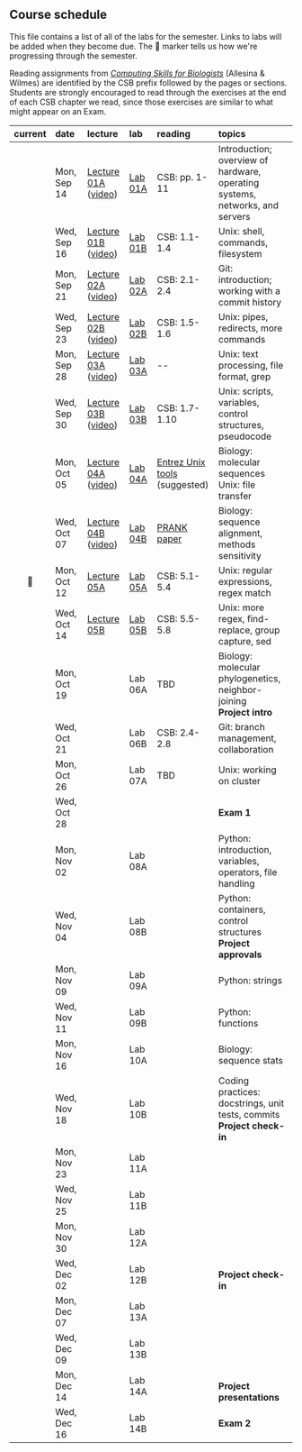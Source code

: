 
## Course schedule

This file contains a list of all of the labs for the semester. Links to labs will be added when they become due. The :pig: marker tells us how we're progressing through the semester.

Reading assignments from [*Computing Skills for Biologists*](https://computingskillsforbiologists.com/) (Allesina & Wilmes) are identified by the CSB prefix followed by the pages or sections. Students are strongly encouraged to read through the exercises at the end of each CSB chapter we read, since those exercises are similar to what might appear on an Exam.

| current | date        | lecture | lab     | reading | topics |
| :-:     | :--         | :-      |   :-    | :--     | :--    |
|         | Mon, Sep 14 | <a href="https://github.com/WUSTL-Biol4220/home/raw/master/lectures/lect_01A.pdf">Lecture 01A</a><br>(<a href="https://wustl.zoom.us/rec/share/xVUbAqcq2UKZY69q7A4uFFs6QqkuYjnN8-t7HT3nY6MTlWLIhWxb5mHuK4ER6Hp8._TbxHG2tCex6TQ-M?startTime=1600105741000">video</a>) | [Lab 01A](labs/lab_01A.md) | CSB: pp. 1-11 | Introduction; overview of hardware, operating<br>systems, networks, and servers |
|         | Wed, Sep 16 | <a href="https://github.com/WUSTL-Biol4220/home/raw/master/lectures/lect_01B.pdf">Lecture 01B</a><br>(<a href="https://wustl.zoom.us/rec/share/v9Fgjrx-KLpP-Jy-XAOowq0FOQP2tTFISahS4NsG5272KRJqbCFIqPo001AX3Fnr.ha8SXalwnFjg8fxp?startTime=1600263299000">video</a>)        | [Lab 01B](labs/lab_01B.md) | CSB: 1.1-1.4| Unix: shell, commands, filesystem |
|         | Mon, Sep 21 |  <a href="https://github.com/WUSTL-Biol4220/home/raw/master/lectures/lect_02A.pdf">Lecture 02A</a><br>(<a href="https://wustl.zoom.us/rec/play/DYos0tV3u3q73ESQ5q-NqC7VWIFmC1XFpRjw0AWHGHVNIAy4oRK5-XLuHryS_UKWUIssmASNAPAmZ2jp.95xtHKTsKwkZ8QFQ">video</a>)       | [Lab 02A](labs/lab_02A.md)| CSB: 2.1-2.4 | Git: introduction; working with a commit history  |
|         | Wed, Sep 23 |    <a href="https://github.com/WUSTL-Biol4220/home/raw/master/lectures/lect_02B.pdf">Lecture 02B</a><br>(<a href="https://wustl.box.com/s/iwcb4vaz9qb14xhanwu6v9ol477lygwu">video</a>)    | [Lab 02B](labs/lab_02B.md) | CSB: 1.5-1.6 | Unix: pipes, redirects, more commands |
|         | Mon, Sep 28 | <a href="https://github.com/WUSTL-Biol4220/home/raw/master/lectures/lect_03A.pdf">Lecture 03A</a><br>(<a href="https://wustl.zoom.us/rec/share/enL6N7EBoEfsz3vYZ8qJtvbqu1m0JUnLwER5lZxHB91__L7x1_HnAM6aN06kCjQ4.-egK5wypVwKdB4Vn">video</a>)        | [Lab 03A](labs/lab_03A.md) |  --   | Unix: text processing, file format, grep |
|         | Wed, Sep 30 |  <a href="https://github.com/WUSTL-Biol4220/home/raw/master/lectures/lect_03B.pdf">Lecture 03B</a><br>(<a href="https://wustl.zoom.us/rec/share/tLw4P2VjUoSRs1WbkQ2ctv3Ogz8HRtstZ7R7BT5p4kRiBaUWXmsCqFdNtygthIlJ.HMvx9HYphVfKbNQf">video</a>) | [Lab 03B](labs/lab_03B.md) | CSB: 1.7-1.10 | Unix: scripts, variables, control structures, pseudocode  | 
|         | Mon, Oct 05 | <a href="https://github.com/WUSTL-Biol4220/home/raw/master/lectures/lect_04A.pdf">Lecture 04A</a><br>(<a href="https://wustl.zoom.us/rec/share/dbe-MyHPWzLZ2fN7gIcq5Ves54Dpz3e9oIKg1-ukS7bz7TzPhr6o-iiU_LrFyFqv.4EdmN14OstBVPVEF">video</a>)        | [Lab 04A](labs/lab_04A.md)| <a href="https://www.ncbi.nlm.nih.gov/books/NBK179288/">Entrez Unix tools</a><br>(suggested) | Biology: molecular sequences<br>Unix: file transfer |
|         | Wed, Oct 07 | <a href="https://github.com/WUSTL-Biol4220/home/raw/master/lectures/lect_04B.pdf">Lecture 04B</a><br>(<a href="https://wustl.zoom.us/rec/share/WL9bpABZCoEfR_QIY2_FTF2-x4jezUUYUoCoD9gzNpzc1sBB_qzZU1YCHg2QOJF-.o3Zq_q4KaIOl3b7M">video</a>)          | [Lab 04B](labs/lab_04B.md)  | <a href="https://github.com/WUSTL-Biol4220/home/raw/master/assets/papers/loytynoja_goldman_prank_2008_science.pdf">PRANK paper</a> | Biology: sequence alignment, methods sensitivity |
| :pig:   | Mon, Oct 12 | <a href="https://github.com/WUSTL-Biol4220/home/raw/master/lectures/lect_05A.pdf">Lecture 05A</a>         | [Lab 05A](labs/lab_05A.md) | CSB: 5.1-5.4 | Unix: regular expressions, regex match |
|         | Wed, Oct 14 | <a href="https://github.com/WUSTL-Biol4220/home/raw/master/lectures/lect_05B.pdf">Lecture 05B</a>         | [Lab 05B](labs/lab_05B.md) | CSB: 5.5-5.8 | Unix: more regex, find-replace, group capture, sed  |
|         | Mon, Oct 19 |         | Lab 06A | TBD | Biology: molecular phylogenetics, neighbor-joining<br>**Project intro** |
|         | Wed, Oct 21 |         | Lab 06B | CSB: 2.4-2.8 | Git: branch management, collaboration | 
|         | Mon, Oct 26 |         | Lab 07A | TBD | Unix: working on cluster |
|         | Wed, Oct 28 |         |         |  | **Exam 1** |
|         | Mon, Nov 02 |         | Lab 08A |  | Python: introduction, variables, operators, file handling |
|         | Wed, Nov 04 |         | Lab 08B |  | Python: containers, control structures <br>**Project approvals** |
|         | Mon, Nov 09 |         | Lab 09A |  | Python: strings |
|         | Wed, Nov 11 |         | Lab 09B |  | Python: functions |
|         | Mon, Nov 16 |         | Lab 10A |  | Biology: sequence stats |
|         | Wed, Nov 18 |         | Lab 10B |  | Coding practices: docstrings, unit tests, commits<br>**Project check-in**  |
|         | Mon, Nov 23 |         | Lab 11A |  |   |
|         | Wed, Nov 25 |         | Lab 11B |  |   |
|         | Mon, Nov 30 |         | Lab 12A |  |   |
|         | Wed, Dec 02 |         | Lab 12B |  | <br>**Project check-in**   |
|         | Mon, Dec 07 |         | Lab 13A |  |   |
|         | Wed, Dec 09 |         | Lab 13B |  |   |
|         | Mon, Dec 14 |         | Lab 14A |  | <br>**Project presentations**  |
|         | Wed, Dec 16 |         | Lab 14B |  | **Exam 2**  |
